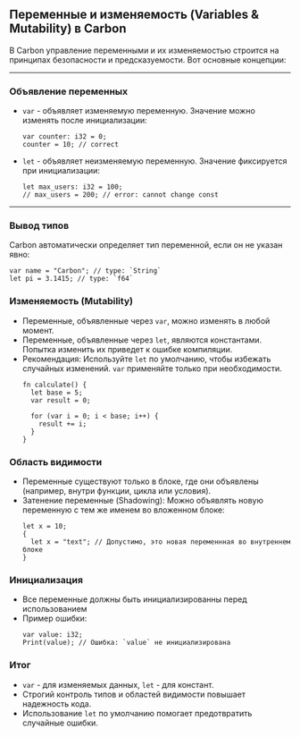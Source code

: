 ## Переменные и изменяемость (Variables & Mutability) в Carbon

В Carbon управление переменными и их изменяемостью строится на принципах безопасности и предсказуемости. Вот основные концепции:
***
### Объявление переменных

- `var` - объявляет изменяемую переменную. Значение можно изменять после инициализации:
  ```carbon
  var counter: i32 = 0;
  counter = 10; // correct
  ```
- `let` - объявляет неизменяемую переменную. Значение фиксируется  при инициализации:
  ```carbon
  let max_users: i32 = 100;
  // max_users = 200; // error: cannot change const
  ```
***
### Вывод типов

Carbon автоматически определяет тип переменной, если он не указан явно:
```carbon
var name = "Carbon"; // type: `String`
let pi = 3.1415; // type: `f64`
```

### Изменяемость (Mutability)
- Переменные, объявленные через `var`, можно изменять в любой момент.
- Переменные, объявленные через `let`, являются константами. Попытка изменить их приведет к ошибке компиляции.
- Рекомендация: Используйте `let` по умолчанию, чтобы избежать случайных изменений. `var` применяйте только при необходимости.
  ```carbon
  fn calculate() {
    let base = 5;
    var result = 0;

    for (var i = 0; i < base; i++) {
      result += i;
    }
  }

### Область видимости

- Переменные существуют только в блоке, где они объявлены (например, внутри функции, цикла или условия).
- Затенение переменные (Shadowing):
  Можно объявлять новую переменную с тем же именем во вложенном блоке:
  ```carbon
  let x = 10;
  {
    let x = "text"; // Допустимо, это новая переменнная во внутреннем блоке
  }
  ```
### Инициализация
- Все переменные должны быть инициализированны перед использованием
- Пример ошибки:
  ```carbon
  var value: i32;
  Print(value); // Ошибка: `value` не инициализирована
  ```

### Итог
- `var` - для изменяемых данных, `let` - для констант.
- Строгий контроль типов и областей видимости повышает надежность кода.
- Использование `let` по умолчанию помогает предотвратить случайные ошибки.

